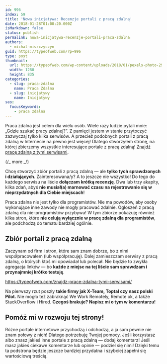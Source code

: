 ```yaml
---
id: 996
index: 59
title: 'Nowa inicjatywa: Recenzje portali z pracą zdalną'
date: 2018-01-28T01:00:20.000Z
isMarkdown: false
status: publish
permalink: nowa-inicjatywa-recenzje-portali-praca-zdalna
authors:
  - michal-miszczyszyn
guid: https://typeofweb.com/?p=996
type: post
thumbnail:
  url: https://typeofweb.com/wp-content/uploads/2018/01/pexels-photo-297755.jpeg
  width: 1280
  height: 835
categories:
  - slug: praca-zdalna
    name: Praca Zdalna
  - slug: inicjatywy
    name: Inicjatywy
seo:
  focusKeywords:
    - praca zdalna
---
```


Praca zdalna jest celem dla wielu osób. Wiele razy ludzie pytali mnie: „Gdzie szukać pracy zdalnej?”. Z pamięci jestem w stanie przytoczyć zazwyczaj tylko kilka serwisów. A przecież podobnych portali z pracą zdalną w Internecie na pewno jest więcej! Dlatego stworzyłem stronę, na której zbierzemy wszystkie interesujące portale z pracą zdalną! <a href="https://typeofweb.com/znajdz-prace-zdalna-tymi-serwisami/">Znajdź pracę zdalną z tymi serwisami</a>.

{/_ more _/}

Chcę stworzyć zbiór portali z pracą zdalną — ale <strong>tylko tych sprawdzonych i działających</strong>. Zainteresowana/y? A to jeszcze nie wszystko! Do tego do każdego serwisu na liście <strong>dołączam krótką recenzję</strong>. Dwa lub trzy akapity, kilka zdań, abyś <strong>nie musiał(a) marnować czasu na rejestrowanie się w nieprzydatnych dla Ciebie miejscach</strong>!

Praca zdalna nie jest tylko dla programistów. Nie ma powodów, aby osoby wykonujące inne zawody nie mogły pracować zdalnie. Ogłoszeń z pracą zdalną dla nie-programistów przybywa! W tym zbiorze pokazuję również kilka stron, które <strong>nie celują wyłącznie w pracę zdalną dla programistów</strong>, ale podchodzą do tematu bardziej ogólnie.

<h2>Zbiór portali z pracą zdalną</h2>
Zaczynam od firm i stron, które sam znam dobrze, bo z nimi współpracowałem (lub współpracuję). Dalej zamieszczam serwisy z pracą zdalną, o których ktoś mi opowiadał lub polecał. Nie będzie to zwykła agregacja linków — bo <strong>każde z miejsc na tej liście sam sprawdzam i przynajmniej krótko testuję</strong>.

https://typeofweb.com/znajdz-prace-zdalna-tymi-serwisami/

Na pierwszy rzut poszły <strong>takie firmy jak X-Team, Toptal czy nasz polski Pilot.</strong> Nie mogło też zabraknąć We Work Remotely, Remote ok, a także StackOverflow i Hired. <strong>Czegoś brakuje? Napisz mi o tym w komentarzu!</strong>

<h2>Pomóż mi w rozwoju tej strony!</h2>
Różne portale internetowe przychodzą i odchodzą, a ja sam pewnie nie znam połowy z nich! Dlatego potrzebuję Twojej pomocy. Jeśli korzystasz albo znasz jakieś inne portale z pracą zdalną — dodaj komentarz! Jeśli masz jakieś ciekawe komentarze lub opinie — podziel się nimi! Dzięki temu ta podstrona będzie jeszcze bardziej przydatna i szybciej zapełni się wartościową treścią.
